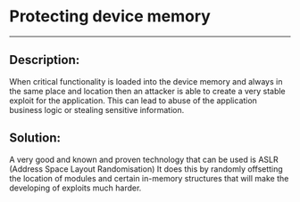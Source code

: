 # Protecting device memory
-------

## Description:

When critical functionality is loaded into the device memory and always in the same place and location 
then an attacker is able to create a very stable exploit for the application. This can lead to abuse 
of the application business logic or stealing sensitive information.

## Solution:

A very good and known and proven technology that can be used is ASLR (Address Space Layout Randomisation)
It does this by randomly offsetting the location of modules and certain in-memory structures that will
make the developing of exploits much harder.
